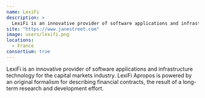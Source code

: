 ```yaml
---
name: LexiFi
description: > 
  LexiFi is an innovative provider of software applications and infrastructure technology for the capital markets industry.
site: "https://www.janestreet.com"
image: users/lexifi.png
locations: 
  - France
consortium: true
---
```


LexiFi is an innovative provider of software applications and infrastructure technology for the capital markets industry. LexiFi Apropos is powered by an original formalism for describing financial contracts, the result of a long-term research and development effort.